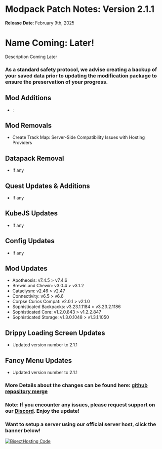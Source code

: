 # Modpack Patch Notes: Version 2.1.1
**Release Date**: February 9th, 2025

# Name Coming: Later!

Description Coming Later

### As a standard safety protocol, we advise creating a backup of your saved data prior to updating the modification package to ensure the preservation of your progress.

## Mod Additions
- []():

## Mod Removals  
-  Create Track Map: Server-Side Compatibility Issues with Hosting Providers
  
## Datapack Removal  
- If any

## Quest Updates & Additions
- If any

## KubeJS Updates  
- If any

## Config Updates 
- If any

## Mod Updates
- Apotheosis: v7.4.5 > v7.4.6
- Brewin and Chewin: v3.0.4 > v3.1.2
- Cataclysm: v2.46 > v2.47 
- Connectivity: v6.5 > v6.6
- Corpse Curios Compat: v2.0.1 > v2.1.0
- Sophisticated Backpacks: v3.23.1.1184 > v3.23.2.1186
- Sophisticated Core: v1.2.0.843 > v1.2.2.847
- Sophisticated Storage: v1.3.0.1048 > v1.3.1.1050

## Drippy Loading Screen Updates
- Updated version number to 2.1.1

## Fancy Menu Updates
- Updated version number to 2.1.1

### More Details about the changes can be found here: [github repository merge](https://github.com/M0nkeyPr0grammer/Create-Forge-Frontier/compare/?)

### Note: If you encounter any issues, please request support on our [Discord](https://discord.gg/quenZthXgy). Enjoy the update!

### Want to setup a server using our official server host, click the banner below!
[![BisectHosting Code](https://raw.githubusercontent.com/M0nkeyPr0grammer/Landscapes-Reimagined/main/BH_Landscape_Reimagined.png)](https://bisecthosting.com/M0nkeyPr0grammer?r=curseforge+chanelog)